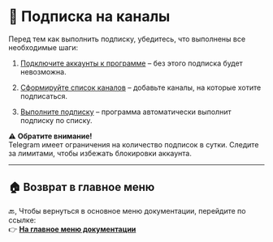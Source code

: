 # 🔗 Подписка на каналы

Перед тем как выполнить подписку, убедитесь, что выполнены все необходимые шаги:

1. [Подключите аккаунты к программе](https://github.com/pyadrus/TelegramMaster_Commentator/blob/master/doc/%D0%9F%D0%BE%D0%B4%D0%BA%D0%BB%D1%8E%D1%87%D0%B5%D0%BD%D0%B8%D0%B5_%D0%B0%D0%BA%D0%BA%D0%B0%D1%83%D0%BD%D1%82%D0%BE%D0%B2_%D0%B2_%D0%BF%D1%80%D0%BE%D0%B3%D1%80%D0%B0%D0%BC%D0%BC%D0%B5.md)
   – без этого подписка будет невозможна.

2. [Сформируйте список каналов](https://github.com/pyadrus/TelegramMaster_Commentator/blob/master/doc/%D0%A4%D0%BE%D1%80%D0%BC%D0%B8%D1%80%D0%BE%D0%B2%D0%B0%D0%BD%D0%B8%D0%B5_%D1%81%D0%BF%D0%B8%D1%81%D0%BA%D0%B0_%D0%BA%D0%B0%D0%BD%D0%B0%D0%BB%D0%BE%D0%B2.md)
   – добавьте каналы, на которые хотите подписаться.

3. [Выполните подписку](https://github.com/pyadrus/TelegramMaster_Commentator/blob/master/doc/%D0%9F%D0%BE%D0%B4%D0%BF%D0%B8%D1%81%D0%BA%D0%B0_%D0%BD%D0%B0_%D0%BA%D0%B0%D0%BD%D0%B0%D0%BB%D1%8B.md)
   – программа автоматически выполнит подписку по списку.

⚠️ **Обратите внимание!**  
Telegram имеет ограничения на количество подписок в сутки. Следите за лимитами, чтобы избежать блокировки аккаунта.

---

## 🏠 Возврат в главное меню

🔙, Чтобы вернуться в основное меню документации, перейдите по ссылке:  
👉 **[На главное меню документации](https://github.com/pyadrus/TelegramMaster_Commentator/blob/master/doc/doc.md)**